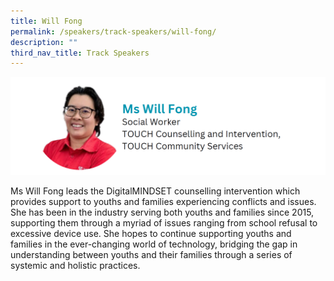 ```yaml
---
title: Will Fong
permalink: /speakers/track-speakers/will-fong/
description: ""
third_nav_title: Track Speakers
---
```

<div style="display: flex; flex-wrap: wrap;">
  <div style="flex-basis: 100%; max-width: 100%;">
    <img alt="track speakers 1" src="/images/SpeakersPhoto/willfong.png">
  </div>
	
Ms Will Fong leads the DigitalMINDSET counselling intervention which provides support to youths and families experiencing conflicts and issues. She has been in the industry serving both youths and families since 2015, supporting them through a myriad of issues ranging from school refusal to excessive device use. She hopes to continue supporting youths and families in the ever-changing world of technology, bridging the gap in understanding between youths and their families through a series of systemic and holistic practices.</div>